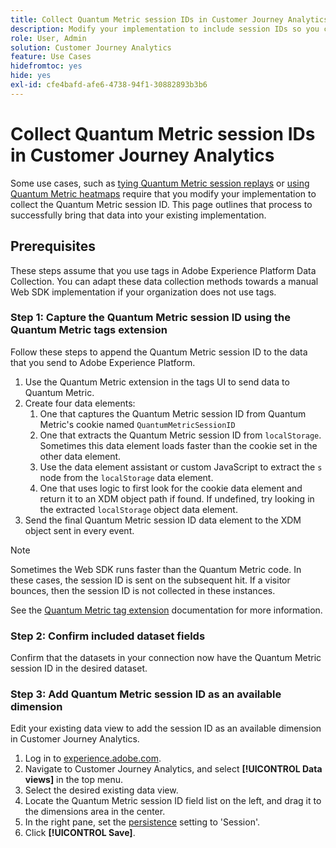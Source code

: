 ```yaml
---
title: Collect Quantum Metric session IDs in Customer Journey Analytics
description: Modify your implementation to include session IDs so you can analyze them in Customer Journey Analytics.
role: User, Admin
solution: Customer Journey Analytics
feature: Use Cases
hidefromtoc: yes
hide: yes
exl-id: cfe4bafd-afe6-4738-94f1-30882893b3b6
---
```

# Collect Quantum Metric session IDs in Customer Journey Analytics

Some use cases, such as [tying Quantum Metric session replays](tie-session-replays.md) or [using Quantum Metric heatmaps](heatmap.md) require that you modify your implementation to collect the Quantum Metric session ID. This page outlines that process to successfully bring that data into your existing implementation.

## Prerequisites 

These steps assume that you use tags in Adobe Experience Platform Data Collection. You can adapt these data collection methods towards a manual Web SDK implementation if your organization does not use tags.

### Step 1: Capture the Quantum Metric session ID using the Quantum Metric tags extension

Follow these steps to append the Quantum Metric session ID to the data that you send to Adobe Experience Platform.

1. Use the Quantum Metric extension in the tags UI to send data to Quantum Metric.
1. Create four data elements:
   1. One that captures the Quantum Metric session ID from Quantum Metric's cookie named `QuantumMetricSessionID`
   1. One that extracts the Quantum Metric session ID from `localStorage`. Sometimes this data element loads faster than the cookie set in the other data element.
   1. Use the data element assistant or custom JavaScript to extract the `s` node from the `localStorage` data element.
   1. One that uses logic to first look for the cookie data element and return it to an XDM object path if found. If undefined, try looking in the extracted `localStorage` object data element.
1. Send the final Quantum Metric session ID data element to the XDM object sent in every event.

>[!NOTE]
>Sometimes the Web SDK runs faster than the Quantum Metric code. In these cases, the session ID is sent on the subsequent hit. If a visitor bounces, then the session ID is not collected in these instances.

See the [Quantum Metric tag extension](https://experienceleague.adobe.com/en/docs/experience-platform/destinations/catalog/analytics/quantum-metric) documentation for more information.

### Step 2: Confirm included dataset fields

Confirm that the datasets in your connection now have the Quantum Metric session ID in the desired dataset.

### Step 3: Add Quantum Metric session ID as an available dimension

Edit your existing data view to add the session ID as an available dimension in Customer Journey Analytics.

1. Log in to [experience.adobe.com](https://experience.adobe.com).
1. Navigate to Customer Journey Analytics, and select **[!UICONTROL Data views]** in the top menu.
1. Select the desired existing data view.
1. Locate the Quantum Metric session ID field list on the left, and drag it to the dimensions area in the center.
1. In the right pane, set the [persistence](/help/data-views/component-settings/persistence.md) setting to 'Session'.
1. Click **[!UICONTROL Save]**.


